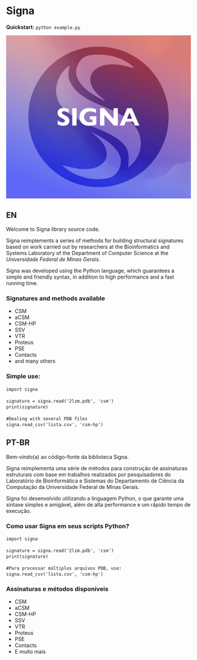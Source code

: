 # Signa

**Quickstart:** 
<code>python example.py</code>

<img src="./docs/img/signa.png">

## EN
Welcome to Signa library source code.

Signa reimplements a series of methods for building structural signatures based on work carried out by researchers at the Bioinformatics and Systems Laboratory of the Department of Computer Science at the <i>Universidade Federal de Minas Gerais</i>.

Signa was developed using the Python language, which guarantees a simple and friendly syntax, in addition to high performance and a fast running time.

### Signatures and methods available
- CSM
- aCSM
- CSM-HP
- SSV
- VTR
- Proteus
- PSE
- Contacts
- and many others

### Simple use:
~~~
import signa

signature = signa.read('2lzm.pdb', 'csm')
print(signature)

#Dealing with several PDB files
signa.read_csv('lista.csv', 'csm-hp')
~~~

## PT-BR
Bem-vindo(a) ao código-fonte da biblioteca Signa.

Signa reimplementa uma série de métodos para construção de assinaturas estruturais com base em trabalhos realizados por pesquisadores do Laboratório de Bioinformática e Sistemas do Departamento de Ciência da Computação da Universidade Federal de Minas Gerais. 

Signa foi desenvolvido utilizando a linguagem Python, o que garante uma sintaxe simples e amigável, além de alta performance e um rápido tempo de execução.


### Como usar Signa em seus scripts Python?
~~~
import signa

signature = signa.read('2lzm.pdb', 'csm')
print(signature)

#Para processar múltiplos arquivos PDB, use:
signa.read_csv('lista.csv', 'csm-hp')
~~~

### Assinaturas e métodos disponíveis

- CSM
- aCSM
- CSM-HP
- SSV
- VTR
- Proteus
- PSE
- Contacts
- E muito mais